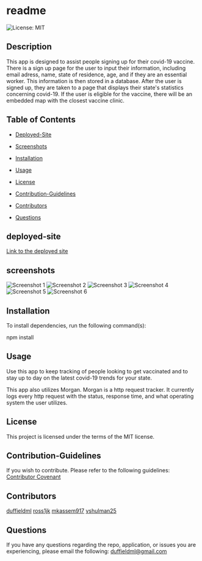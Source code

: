 # readme
![License: MIT](https://img.shields.io/badge/License-MIT-yellow.svg)

## Description

This app is designed to assist people signing up for their covid-19 vaccine. There is a sign up page for the user to input their information, including email adress, name, state of residence, age, and if they are an essential worker. This information is then stored in a database. After the user is signed up, they are taken to a page that displays their state's statistics concerning covid-19. If the user is eligible for the vaccine, there will be an embedded map with the closest vaccine clinic.

## Table of Contents

* [Deployed-Site](#deployed-site)

* [Screenshots](#screenshots)

* [Installation](#installation) 
 
* [Usage](#usage) 
 
* [License](#license) 
 
* [Contribution-Guidelines](#contribution-guidelines) 
 
* [Contributors](#contributors) 
 
* [Questions](#questions) 

## deployed-site

[Link to the deployed site](https://vaccine-app-project2.herokuapp.com/)

## screenshots

![Screenshot 1]()
![Screenshot 2]()
![Screenshot 3]()
![Screenshot 4]()
![Screenshot 5]()
![Screenshot 6]()


## Installation
To install dependencies, run the following command(s):

npm install

## Usage

Use this app to keep tracking of people looking to get vaccinated and to stay up to day on the latest covid-19 trends for your state.

This app also utilizes Morgan. Morgan is a http request tracker. It currently logs every http request with the status, response time, and what operating system the user utilizes.

## License

This project is licensed under the terms of the MIT license.

## Contribution-Guidelines

If you wish to contribute. Please refer to the following guidelines:
[Contributor Covenant](https://www.contributor-covenant.org/)

## Contributors

[duffieldml](https://github.com/duffieldml)
[ross1jk](https://github.com/ross1jk) 
[mkassem917](https://github.com/mkassem917) 
[vshulman25](https://github.com/vshulman25) 

## Questions

If you have any questions regarding the repo, application, or issues you are experiencing, please email
the following:
[duffieldml@gmail.com](mailto:duffieldml@gmail.com)
